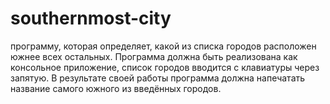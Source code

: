 # southernmost-city
программу, которая определяет, какой из списка городов расположен южнее всех остальных.  Программа должна быть реализована как консольное приложение, список городов вводится с клавиатуры через запятую.  В результате своей работы программа должна напечатать название самого южного из введённых городов.

